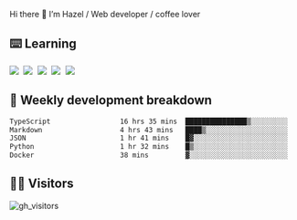 
Hi there 👋 I’m Hazel / Web developer / coffee lover

## ⌨️ Learning

<samp>
 <a href="https://github.com/vuejs/core"><img src="https://api.iconify.design/logos:vue.svg" /></a>
  <a href="https://github.com/vuejs/core"><img src="https://api.iconify.design/logos:react.svg" /></a>
  <a href="https://github.com/vitejs/vite"><img src="https://api.iconify.design/logos:vitejs.svg" /></a>
  <a href="https://github.com/microsoft/TypeScript"><img src="https://api.iconify.design/logos:typescript-icon.svg" /></a> 
  <a href="https://github.com/unocss/unocss"><img src="https://api.iconify.design/logos:unocss.svg" /></a>
  

</samp>


## 🦀 Weekly development breakdown

<!--START_SECTION:waka-->

```txt
TypeScript                 16 hrs 35 mins  ███████████████▒░░░░░░░░░   61.66 %
Markdown                   4 hrs 43 mins   ████▒░░░░░░░░░░░░░░░░░░░░   17.57 %
JSON                       1 hr 41 mins    █▓░░░░░░░░░░░░░░░░░░░░░░░   06.29 %
Python                     1 hr 32 mins    █▒░░░░░░░░░░░░░░░░░░░░░░░   05.75 %
Docker                     38 mins         ▓░░░░░░░░░░░░░░░░░░░░░░░░   02.39 %
```

<!--END_SECTION:waka-->
## 👬🏻 Visitors

![gh_visitors](https://profile-counter.glitch.me/Hazel-Lin/count.svg)

